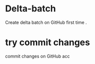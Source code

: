 # Delta-batch
Create delta batch on GitHub first time .


# try commit changes
commit changes on GitHub acc